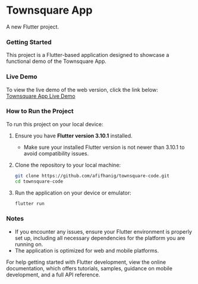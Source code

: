 # Townsquare App
A new Flutter project.

### Getting Started

This project is a Flutter-based application designed to showcase a functional demo of the Townsquare App.  

### Live Demo  
To view the live demo of the web version, click the link below:  
[Townsquare App Live Demo](https://afifhanig.github.io/townsquare-app/)  

### How to Run the Project  
To run this project on your local device:  

1. Ensure you have **Flutter version 3.10.1** installed.  
   - Make sure your installed Flutter version is not newer than 3.10.1 to avoid compatibility issues.  

2. Clone the repository to your local machine:  
   ```bash  
   git clone https://github.com/afifhanig/townsquare-code.git  
   cd townsquare-code
   
3. Run the application on your device or emulator:   
   ```bash  
   flutter run

### Notes

- If you encounter any issues, ensure your Flutter environment is properly set up, including all necessary dependencies for the platform you are running on.  
- The application is optimized for web and mobile platforms.

For help getting started with Flutter development, view the online documentation, which offers tutorials, samples, guidance on mobile development, and a full API reference.

